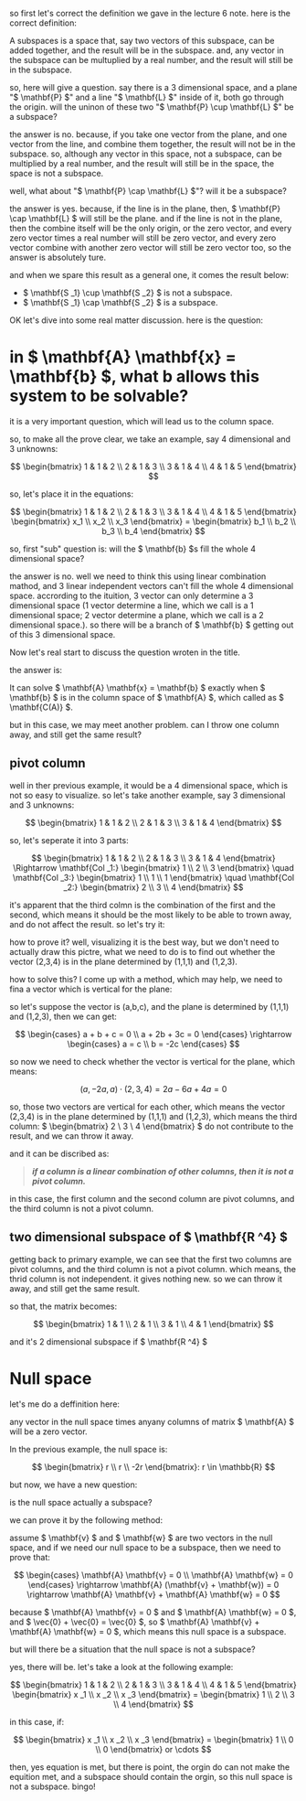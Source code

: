 so first let's correct the definition we gave in the lecture 6 note. here is the correct definition:

A subspaces is a space that, say two vectors of this subspace, can be added together, and the result will be in the subspace. and, any vector in the subspace can be multuplied by a real number, and the result will still be in the subspace. 

so, here will give a question. say there is a 3 dimensional space, and a plane "$ \mathbf{P} $" and a line "$ \mathbf{L} $" inside of it, both go through the origin. will the uninon of these two "$ \mathbf{P} \cup \mathbf{L} $" be a subspace? 

the answer is no. because, if you take one vector from the plane, and one vector from the line, and combine them together, the result will not be in the subspace. so, although any vector in this space, not a subspace, can be multiplied by a real number, and the result will still be in the space, the space is not a subspace.

well, what about "$ \mathbf{P} \cap \mathbf{L} $"? will it be a subspace? 

the answer is yes. because, if the line is in the plane, then, $ \mathbf{P} \cap \mathbf{L} $ will still be the plane. and if the line is not in the plane, then the combine itself will be the only origin, or the zero vector, and every zero vector times a real number will still be zero vector, and every zero vector combine with another zero vector will still be zero vector too, so the answer is absolutely ture.

and when we spare this result as a general one, it comes the result below:

- $ \mathbf{S _1} \cup \mathbf{S _2} $ is not a subspace.
- $ \mathbf{S _1} \cap \mathbf{S _2} $ is a subspace.

OK let's dive into some real matter discussion. here is the question:

# in $ \mathbf{A} \mathbf{x} = \mathbf{b} $, what b allows this system to be solvable?

it is a very important question, which will lead us to the column space. 

so, to make all the prove clear, we take an example, say 4 dimensional and 3 unknowns:

$$
\begin{bmatrix}
1 & 1 & 2 \\
2 & 1 & 3 \\
3 & 1 & 4 \\
4 & 1 & 5
\end{bmatrix}
$$

so, let's place it in the equations:

$$
\begin{bmatrix}
1 & 1 & 2 \\
2 & 1 & 3 \\
3 & 1 & 4 \\
4 & 1 & 5
\end{bmatrix}
\begin{bmatrix}
x_1 \\
x_2 \\
x_3
\end{bmatrix} = 
\begin{bmatrix}
b_1 \\
b_2 \\
b_3 \\
b_4
\end{bmatrix}
$$

so, first "sub" question is: will the $ \mathbf{b} $s fill the whole 4 dimensional space?

the answer is no. well we need to think this using linear combination mathod, and 3 linear independent vectors can't fill the whole 4 dimensional space. accrording to the ituition, 3 vector can only determine a 3 dimensional space (1 vector determine a line, which we call is a 1 dimensional space; 2 vector determine a plane, which we call is a 2 dimensional space.). so there will be a branch of $ \mathbf{b} $ getting out of this 3 dimensional space.

Now let's real start to discuss the question wroten in the title.

the answer is:

It can solve $ \mathbf{A} \mathbf{x} = \mathbf{b} $ exactly when $ \mathbf{b} $ is in the column space of $ \mathbf{A} $, which called as $ \mathbf{C(A)} $.

but in this case, we may meet another problem. can I throw one column away, and still get the same result?

## pivot column

well in ther previous example, it would be a 4 dimensional space, which is not so easy to visualize. so let's take another example, say 3 dimensional and 3 unknowns:

$$
\begin{bmatrix}
1 & 1 & 2 \\
2 & 1 & 3 \\
3 & 1 & 4
\end{bmatrix}
$$

so, let's seperate it into 3 parts:

$$
\begin{bmatrix}
1 & 1 & 2 \\
2 & 1 & 3 \\
3 & 1 & 4
\end{bmatrix} \Rightarrow
\mathbf{Col _1:} 
\begin{bmatrix}
1 \\
2 \\
3
\end{bmatrix} \quad
\mathbf{Col _3:} 
\begin{bmatrix}
1 \\
1 \\
1
\end{bmatrix} \quad
\mathbf{Col _2:} 
\begin{bmatrix}
2 \\
3 \\
4
\end{bmatrix}
$$

it's apparent that the third colmn is the combination of the first and the second, which means it should be the most likely to be able to trown away, and do not affect the result. so let's try it:

how to prove it? well, visualizing it is the best way, but we don't need to actually draw this pictre, what we need to do is to find out whether the vector (2,3,4) is in the plane determined by (1,1,1) and (1,2,3).

how to solve this? I come up with a method, which may help, we need to fina a vector which is vertical for the plane:

so let's suppose the vector is (a,b,c), and the plane is determined by (1,1,1) and (1,2,3), then we can get:

$$
\begin{cases}
    a + b + c = 0 \\
    a + 2b + 3c = 0
\end{cases} \rightarrow
\begin{cases}
    a = c \\
    b = -2c
\end{cases}
$$

so now we need to check whether the vector is vertical for the plane, which means:  

$$
(a,-2a,a) \cdot (2,3,4) = 2a-6a+4a = 0
$$

so, those two vectors are vertical for each other, which means the vector (2,3,4) is in the plane determined by (1,1,1) and (1,2,3), which means the third column: $ \begin{bmatrix} 2 \\ 3 \\ 4 \end{bmatrix} $ do not contribute to the result, and we can throw it away.

and it can be discribed as:

>***if a column is a linear combination of other columns, then it is not a pivot column.***

in this case, the first column and the second column are pivot columns, and the third column is not a pivot column.

## two dimensional subspace of $ \mathbf{R ^4} $

getting back to primary example, we can see that the first two columns are pivot columns, and the third column is not a pivot column. which means, the thrid column is not independent. it gives nothing new.  so we can throw it away, and still get the same result.

so that, the matrix becomes:

$$
\begin{bmatrix}
1 & 1 \\
2 & 1 \\
3 & 1 \\
4 & 1
\end{bmatrix}
$$

and it's 2 dimensional subspace if $ \mathbf{R ^4} $

# Null space

let's me do a deffinition here:

any vector in the null space times anyany columns of matrix $ \mathbf{A} $ will be a zero vector.

In the previous example, the null space is:

$$
\begin{bmatrix}
r \\
r \\
-2r 
\end{bmatrix}: r \in \mathbb{R}
$$

but now, we have a new question:

is the null space actually a subspace?

we can prove it by the following method:

assume $ \mathbf{v} $ and $ \mathbf{w} $ are two vectors in the null space, and if we need our null space to be a subspace, then we need to prove that:

$$
\begin{cases}
    \mathbf{A} \mathbf{v} = 0 \\
    \mathbf{A} \mathbf{w} = 0 
\end{cases} \rightarrow
\mathbf{A} (\mathbf{v} + \mathbf{w}) = 0 \rightarrow
\mathbf{A} \mathbf{v} + \mathbf{A} \mathbf{w} = 0 
$$

because $ \mathbf{A} \mathbf{v} = 0 $ and $ \mathbf{A} \mathbf{w} = 0 $, and $ \vec{0} + \vec{0} = \vec{0} $, so $ \mathbf{A} \mathbf{v} + \mathbf{A} \mathbf{w} = 0 $, which means this null space is a subspace.

but will there be a situation that the null space is not a subspace?

yes, there will be. let's take a look at the following example:

$$
\begin{bmatrix}
1 & 1 & 2 \\
2 & 1 & 3 \\
3 & 1 & 4 \\
4 & 1 & 5
\end{bmatrix}
\begin{bmatrix}
    x _1 \\
    x _2 \\
    x _3
\end{bmatrix} =
\begin{bmatrix}
    1 \\
    2 \\
    3 \\
    4
\end{bmatrix}
$$

in this case, if:

$$
\begin{bmatrix}
    x _1 \\
    x _2 \\
    x _3
\end{bmatrix} =
\begin{bmatrix}
    1 \\
    0 \\
    0
\end{bmatrix} or \cdots
$$

then, yes equation is met, but there is point, the orgin do can not make the equition met, and a subspace should contain the orgin, so this null space is not a subspace. bingo!